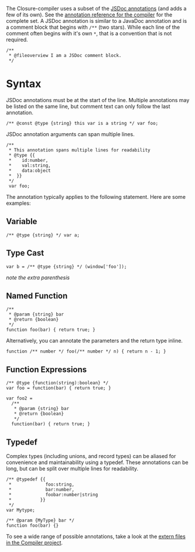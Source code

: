 The Closure-compiler uses a subset of the [JSDoc annotations][1] (and adds a few of its own). See the [annotation reference for the compiler][2] for the complete set. A JSDoc annotation is similar to a JavaDoc annotation and is a comment block that begins with `/**` (two stars). While each line of the comment often begins with it's own `*`, that is a convention that is not required.

    /**
     * @fileoverview I am a JSDoc comment block.
     */

Syntax
=========
JSDoc annotations must be at the start of the line. Multiple annotations may be listed on the same line, but comment text can only follow the last annotation.

    /** @const @type {string} this var is a string */ var foo;

JSDoc annotation arguments can span multiple lines.

    /**
     * This annotation spans multiple lines for readability
     * @type {{
     *    id:number,
     *    val:string,
     *    data:object
     *  }}
     */
     var foo;

The annotation typically applies to the following statement. Here are some examples:

Variable
-------

    /** @type {string} */ var a;

Type Cast
--------

    var b = /** @type {string} */ (window['foo']);
*note the extra parenthesis*

Named Function
--------

    /**
     * @param {string} bar
     * @return {boolean}
     */
    function foo(bar) { return true; }

Alternatively, you can annotate the parameters and the return type inline.

    function /** number */ foo(/** number */ n) { return n - 1; }

Function Expressions
-------------------

    /** @type {function(string):boolean} */
    var foo = function(bar) { return true; }

    var foo2 =
      /**
       * @param {string} bar
       * @return {boolean}
       */
      function(bar) { return true; }

Typedef
--------

Complex types (including unions, and record types) can be aliased for convenience and maintainability using a typedef. These annotations can be long, but can be split over multiple lines for readability.

    /** @typedef {{
     *             foo:string,
     *             bar:number,
     *             foobar:number|string
     *           }}
     */
    var Mytype;

    /** @param {MyType} bar */
    function foo(bar) {}

To see a wide range of possible annotations, take a look at the [extern files in the Compiler project][3].

  [1]: http://code.google.com/p/jsdoc-toolkit/
  [2]: https://developers.google.com/closure/compiler/docs/js-for-compiler
  [3]: https://github.com/google/closure-compiler/tree/master/contrib/externs